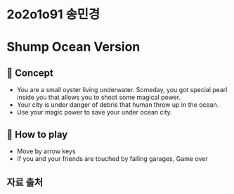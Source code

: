 # 2o2o1o91 송민경
# Shump Ocean Version

## 🦈 Concept 
- You are a small oyster living underwater. Someday, you got special pearl inside you that allows you to shoot some magical power.
- Your city is under danger of debris that human throw up in the ocean.
- Use your magic power to save your under ocean city.

## 🚢 How to play
- Move by arrow keys
- If you and your friends are touched by falling garages, Game over

## 자료 출처

